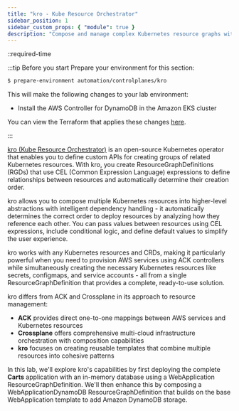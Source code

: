 ```yaml
---
title: "kro - Kube Resource Orchestrator"
sidebar_position: 1
sidebar_custom_props: { "module": true }
description: "Compose and manage complex Kubernetes resource graphs with kro on Amazon Elastic Kubernetes Service."
---
```


::required-time

:::tip Before you start
Prepare your environment for this section:

```bash timeout=300 wait=30
$ prepare-environment automation/controlplanes/kro
```

This will make the following changes to your lab environment:

- Install the AWS Controller for DynamoDB in the Amazon EKS cluster

You can view the Terraform that applies these changes [here](https://github.com/VAR::MANIFESTS_OWNER/VAR::MANIFESTS_REPOSITORY/tree/VAR::MANIFESTS_REF/manifests/modules/automation/controlplanes/kro/.workshop/terraform).

:::

[kro (Kube Resource Orchestrator)](https://kro.run/) is an open-source Kubernetes operator that enables you to define custom APIs for creating groups of related Kubernetes resources. With kro, you create ResourceGraphDefinitions (RGDs) that use CEL (Common Expression Language) expressions to define relationships between resources and automatically determine their creation order.

kro allows you to compose multiple Kubernetes resources into higher-level abstractions with intelligent dependency handling - it automatically determines the correct order to deploy resources by analyzing how they reference each other. You can pass values between resources using CEL expressions, include conditional logic, and define default values to simplify the user experience. 

kro works with any Kubernetes resources and CRDs, making it particularly powerful when you need to provision AWS services using ACK controllers while simultaneously creating the necessary Kubernetes resources like secrets, configmaps, and service accounts - all from a single ResourceGraphDefinition that provides a complete, ready-to-use solution.

kro differs from ACK and Crossplane in its approach to resource management:

- **ACK** provides direct one-to-one mappings between AWS services and Kubernetes resources
- **Crossplane** offers comprehensive multi-cloud infrastructure orchestration with composition capabilities  
- **kro** focuses on creating reusable templates that combine multiple resources into cohesive patterns

In this lab, we'll explore kro's capabilities by first deploying the complete **Carts** application with an in-memory database using a WebApplication ResourceGraphDefinition. We'll then enhance this by composing a WebApplicationDynamoDB ResourceGraphDefinition that builds on the base WebApplication template to add Amazon DynamoDB storage.